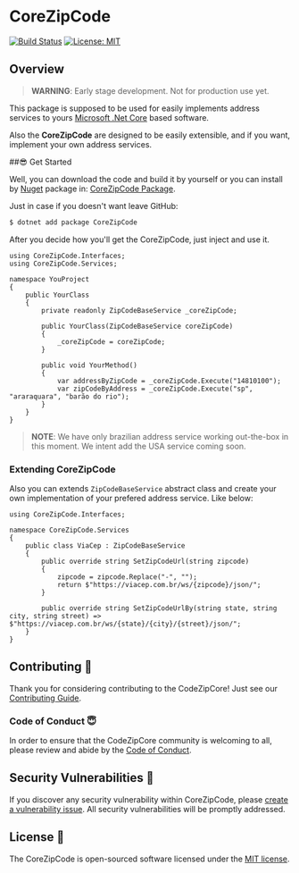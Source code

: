 # CoreZipCode

[![Build Status](https://travis-ci.com/danilolutz/CoreZipCode.svg?branch=master)](https://travis-ci.com/danilolutz/CoreZipCode)  [![License: MIT](https://img.shields.io/badge/License-MIT-428f7e.svg)](https://opensource.org/licenses/MIT)

## Overview

> **WARNING**: Early stage development. Not for production use yet.

This package is supposed to be used for easily implements address services to yours [Microsoft .Net Core](https://dotnet.github.io/) based software.

Also the **CoreZipCode** are designed to be easily extensible, and if you want, implement your own address services.

##:sunglasses: Get Started

Well, you can download the code and build it by yourself or you can install by [Nuget](https://www.nuget.org) package in: [CoreZipCode Package](https://www.nuget.org/packages/CoreZipCode/).

Just in case if you doesn't want leave GitHub:

```bash
$ dotnet add package CoreZipCode
```

After you decide how you'll get the CoreZipCode, just inject and use it.

```CSharp
using CoreZipCode.Interfaces;
using CoreZipCode.Services;

namespace YouProject
{
    public YourClass
    {   
        private readonly ZipCodeBaseService _coreZipCode;

        public YourClass(ZipCodeBaseService coreZipCode)
        {
            _coreZipCode = coreZipCode;
        }

        public void YourMethod() 
        {
            var addressByZipCode = _coreZipCode.Execute("14810100");
            var zipCodeByAddress = _coreZipCode.Execute("sp", "araraquara", "barão do rio");
        }
    }
}
```

> **NOTE**: We have only brazilian address service working out-the-box in this moment. We intent add the USA service coming soon.

### Extending CoreZipCode

Also you can extends ```ZipCodeBaseService``` abstract class and create your own implementation of your prefered address service. Like below:

```CSharp
using CoreZipCode.Interfaces;

namespace CoreZipCode.Services
{
    public class ViaCep : ZipCodeBaseService
    {
        public override string SetZipCodeUrl(string zipcode)
        {
            zipcode = zipcode.Replace("-", "");
            return $"https://viacep.com.br/ws/{zipcode}/json/";    
        }

        public override string SetZipCodeUrlBy(string state, string city, string street) => $"https://viacep.com.br/ws/{state}/{city}/{street}/json/";
    }
}
```

## Contributing :construction_worker:

Thank you for considering contributing to the CodeZipCore! Just see our [Contributing Guide](CONTRIBUTING.md).

### Code of Conduct :innocent:

In order to ensure that the CodeZipCore community is welcoming to all, please review and abide by the [Code of Conduct](CODE_OF_CONDUCT.md).

## Security Vulnerabilities :rotating_light:

If you discover any security vulnerability within CoreZipCode, please [create a vulnerability issue](https://github.com/danilolutz/CoreZipCode/issues/new?labels=security%20vulnerabilities). All security vulnerabilities will be promptly addressed.


## License :scroll:

The CoreZipCode is open-sourced software licensed under the [MIT license](https://opensource.org/licenses/MIT).
